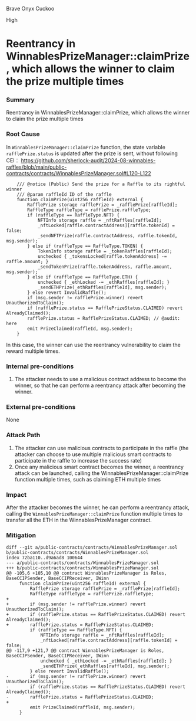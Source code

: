 Brave Onyx Cuckoo

High

# Reentrancy in WinnablesPrizeManager::claimPrize, which allows the winner to claim the prize multiple times

### Summary

Reentrancy in WinnablesPrizeManager::claimPrize, which allows the winner to claim the prize multiple times

### Root Cause

In `WinnablesPrizeManager::claimPrize` function, the state variable `rafflePrize.status` is updated after the prize is sent, without following CEI：
https://github.com/sherlock-audit/2024-08-winnables-raffles/blob/main/public-contracts/contracts/WinnablesPrizeManager.sol#L120-L122
```solidity
    /// @notice (Public) Send the prize for a Raffle to its rightful winner
    /// @param raffleId ID of the raffle
    function claimPrize(uint256 raffleId) external {
        RafflePrize storage rafflePrize = _rafflePrize[raffleId];
        RaffleType raffleType = rafflePrize.raffleType;
        if (raffleType == RaffleType.NFT) {
            NFTInfo storage raffle = _nftRaffles[raffleId];
            _nftLocked[raffle.contractAddress][raffle.tokenId] = false;
            _sendNFTPrize(raffle.contractAddress, raffle.tokenId, msg.sender);
        } else if (raffleType == RaffleType.TOKEN) {
            TokenInfo storage raffle = _tokenRaffles[raffleId];
            unchecked { _tokensLocked[raffle.tokenAddress] -= raffle.amount; }
            _sendTokenPrize(raffle.tokenAddress, raffle.amount, msg.sender);
        } else if (raffleType == RaffleType.ETH) {
            unchecked { _ethLocked -= _ethRaffles[raffleId]; }
            _sendETHPrize(_ethRaffles[raffleId], msg.sender);
        } else revert InvalidRaffle();
        if (msg.sender != rafflePrize.winner) revert UnauthorizedToClaim();
        if (rafflePrize.status == RafflePrizeStatus.CLAIMED) revert AlreadyClaimed();
        rafflePrize.status = RafflePrizeStatus.CLAIMED; // @audit: here
        emit PrizeClaimed(raffleId, msg.sender);
    }
```

In this case, the winner can use the reentrancy vulnerability to claim the reward multiple times.


### Internal pre-conditions

1. The attacker needs to use a malicious contract address to become the winner, so that he can perform a reentrancy attack after becoming the winner.

### External pre-conditions

None

### Attack Path

1. The attacker can use malicious contracts to participate in the raffle (the attacker can choose to use multiple malicious smart contracts to participate in the raffle to increase the success rate)
2. Once any malicious smart contract becomes the winner, a reentrancy attack can be launched, calling the WinnablesPrizeManager::claimPrize function multiple times, such as claiming ETH multiple times

### Impact

After the attacker becomes the winner, he can perform a reentrancy attack, calling the `WinnablesPrizeManager::claimPrize` function multiple times to transfer all the ETH in the WinnablesPrizeManager contract.

### Mitigation

```solidity
diff --git a/public-contracts/contracts/WinnablesPrizeManager.sol b/public-contracts/contracts/WinnablesPrizeManager.sol
index 72ba110..d9a6ad8 100644
--- a/public-contracts/contracts/WinnablesPrizeManager.sol
+++ b/public-contracts/contracts/WinnablesPrizeManager.sol
@@ -105,6 +105,10 @@ contract WinnablesPrizeManager is Roles, BaseCCIPSender, BaseCCIPReceiver, IWinn
     function claimPrize(uint256 raffleId) external {
         RafflePrize storage rafflePrize = _rafflePrize[raffleId];
         RaffleType raffleType = rafflePrize.raffleType;
+        
+        if (msg.sender != rafflePrize.winner) revert UnauthorizedToClaim();
+        if (rafflePrize.status == RafflePrizeStatus.CLAIMED) revert AlreadyClaimed();
+        rafflePrize.status = RafflePrizeStatus.CLAIMED;
         if (raffleType == RaffleType.NFT) {
             NFTInfo storage raffle = _nftRaffles[raffleId];
             _nftLocked[raffle.contractAddress][raffle.tokenId] = false;
@@ -117,9 +121,7 @@ contract WinnablesPrizeManager is Roles, BaseCCIPSender, BaseCCIPReceiver, IWinn
             unchecked { _ethLocked -= _ethRaffles[raffleId]; }
             _sendETHPrize(_ethRaffles[raffleId], msg.sender);
         } else revert InvalidRaffle();
-        if (msg.sender != rafflePrize.winner) revert UnauthorizedToClaim();
-        if (rafflePrize.status == RafflePrizeStatus.CLAIMED) revert AlreadyClaimed();
-        rafflePrize.status = RafflePrizeStatus.CLAIMED;
+        
         emit PrizeClaimed(raffleId, msg.sender);
     }
```